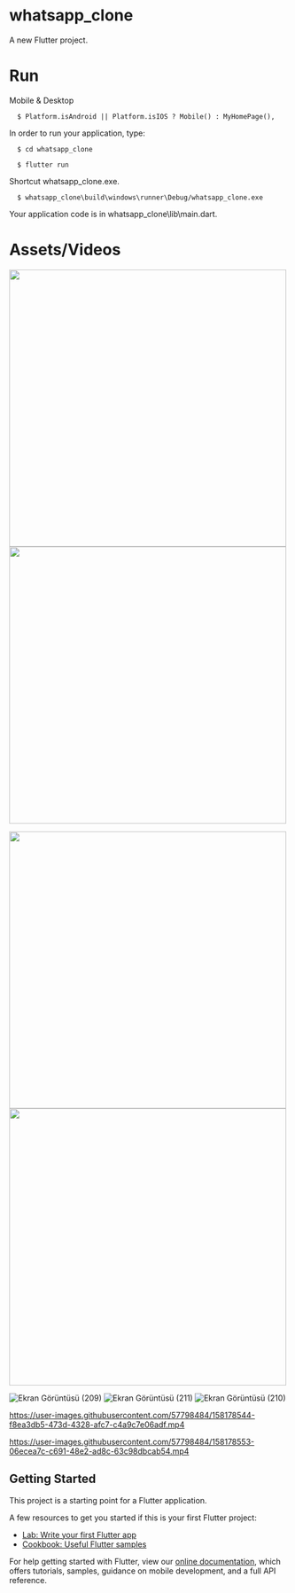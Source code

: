 
# whatsapp_clone

A new Flutter project.
# Run
Mobile & Desktop

<!--START_SECTION:waka-->
```text
  $ Platform.isAndroid || Platform.isIOS ? Mobile() : MyHomePage(),
```
<!--END_SECTION:waka-->

In order to run your application, type:




<!--START_SECTION:waka-->
```text
  $ cd whatsapp_clone
```
<!--END_SECTION:waka-->


<!--START_SECTION:waka-->
```text
  $ flutter run
```
<!--END_SECTION:waka-->
Shortcut whatsapp_clone.exe.
<!--START_SECTION:waka-->
```text
  $ whatsapp_clone\build\windows\runner\Debug/whatsapp_clone.exe
```
<!--END_SECTION:waka-->

Your application code is in whatsapp_clone\lib\main.dart.

# Assets/Videos



<p float="left">
  <img src="https://user-images.githubusercontent.com/57798484/158177842-f5cc2c0a-c746-42ea-bf84-b47572dc0adb.png" width="500" />
  <img src="https://user-images.githubusercontent.com/57798484/158177845-1ddc858d-9574-4f7f-b542-dd9ac370bc2c.png" width="500"/>
</p>
<p float="left">
  <img src="https://user-images.githubusercontent.com/57798484/158177831-61c0d9db-4d46-4e9e-9d5b-12de6ed95354.png" width="500" />
  <img src="https://user-images.githubusercontent.com/57798484/158177835-4eb22bbc-3bca-4380-abf4-f1e7628995ac.png" width="500"/>
</p>






![Ekran Görüntüsü (209)](https://user-images.githubusercontent.com/57798484/158177729-aeb00dda-711b-4749-b4cf-21f9e5437b3d.png)
![Ekran Görüntüsü (211)](https://user-images.githubusercontent.com/57798484/158177738-73217678-9c0b-4e2f-8976-9daa65aa6da4.png)
![Ekran Görüntüsü (210)](https://user-images.githubusercontent.com/57798484/158177736-2de7656b-a8a8-450b-8aa6-8567455eadd3.png)


https://user-images.githubusercontent.com/57798484/158178544-f8ea3db5-473d-4328-afc7-c4a9c7e06adf.mp4


https://user-images.githubusercontent.com/57798484/158178553-06ecea7c-c691-48e2-ad8c-63c98dbcab54.mp4




## Getting Started

This project is a starting point for a Flutter application.

A few resources to get you started if this is your first Flutter project:

- [Lab: Write your first Flutter app](https://flutter.dev/docs/get-started/codelab)
- [Cookbook: Useful Flutter samples](https://flutter.dev/docs/cookbook)

For help getting started with Flutter, view our
[online documentation](https://flutter.dev/docs), which offers tutorials,
samples, guidance on mobile development, and a full API reference.
